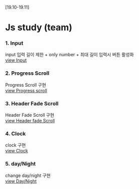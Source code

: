 [19.10-19.11]
# Js study (team)
### 1. Input
input 입력 길이 제한 + only number + 최대 길이 입력시 버튼 활성화<br>
[view Input](https://kwoneunju.github.com/kwoneunju/Js-study-1910-1911-team/quiz_01_191014_input/index.html)

### 2. Progress Scroll
Progress Scroll 구현<br>
[view Progress scroll](https://kwoneunju.github.com/kwoneunju/Js-study-1910-1911-team/quiz_02_191021_progress_scroll/index.html)

### 3. Header Fade Scroll
Header Fade Scroll 구현<br>
[view Header fade Scroll](https://kwoneunju.github.com/kwoneunju/Js-study-1910-1911-team/quiz_03_191128_header_fade_scroll/index.html)

### 4. Clock
clock 구현<br>
[view Clock](https://kwoneunju.github.com/kwoneunju/Js-study-1910-1911-team/quiz_04_191104_clock/index.html)

### 5. day/Night
change day/night 구현<br>
[view Day/Night](https://kwoneunju.github.com/kwoneunju/Js-study-1910-1911-team/quiz_05_191111_sun/index.html)